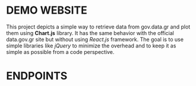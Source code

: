 # DEMO WEBSITE

This project depicts a simple way to retrieve data from gov.data.gr and plot them using **Chart.js** library. It has the same
behavior with the official data.gov.gr site but without using _React.js_ framework. The goal is to use simple libraries like _jQuery_ to
minimize the overhead and to keep it as simple as possible from a code perspective.

# ENDPOINTS

